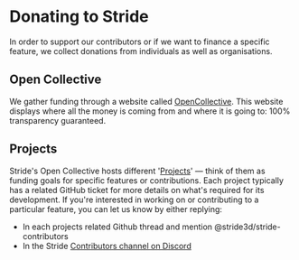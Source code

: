 ﻿# Donating to Stride
In order to support our contributors or if we want to finance a specific feature, we collect donations from individuals as well as organisations. 

## Open Collective
We gather funding through a website called [OpenCollective](https://opencollective.com/stride3d). This website displays where all the money is coming from and where it is going to: 100% transparency guaranteed.

## Projects
Stride's Open Collective hosts different '[Projects](https://opencollective.com/stride3d/projects)' — think of them as funding goals for specific features or contributions. Each project typically has a related GitHub ticket for more details on what's required for its development. If you're interested in working on or contributing to a particular feature, you can let us know by either replying:
 - In each projects related Github thread and mention @stride3d/stride-contributors 
 - In the Stride [Contributors channel on Discord](https://discord.gg/bDhMhGVHvD)
